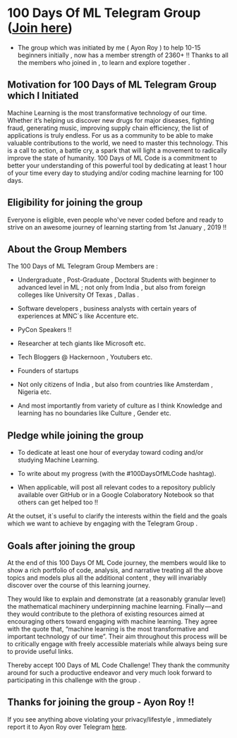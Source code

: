 # 100 Days Of ML Telegram Group ([Join here](https://t.me/joinchat/I54yzEjJfNaZpkMmFXRDkg))

- The group which was initiated by me ( Ayon Roy ) to help 10-15 beginners initially , now has a member strength of 2360+ !! Thanks to all the members who joined in , to learn and explore together .

## Motivation for 100 Days of ML Telegram Group which I Initiated

Machine Learning is the most transformative technology of our time. Whether it’s helping us discover new drugs for major diseases, fighting fraud, generating music, improving supply chain efficiency, the list of applications is truly endless. For us as a community to be able to make valuable contributions to the world, we need to master this technology. This is a call to action, a battle cry, a spark that will light a movement to radically improve the state of humanity. 100 Days of ML Code is a commitment to better your understanding of this powerful tool by dedicating at least 1 hour of your time every day to studying and/or coding machine learning for 100 days.

## Eligibility for joining the group

Everyone is eligible, even people who've never coded before and ready to strive on an awesome journey of learning starting from 1st January , 2019 !!

## About the Group Members

The 100 Days of ML Telegram Group Members are :

- Undergraduate , Post-Graduate , Doctoral Students with beginner to advanced level in ML ; not only from India , but also from  foreign colleges like University Of Texas , Dallas .

- Software developers , business analysts with certain years of experiences at MNC`s like Accenture etc.

- PyCon Speakers !!

- Researcher at tech giants like Microsoft etc.

- Tech Bloggers @ Hackernoon , Youtubers etc.

- Founders of startups

- Not only citizens of India , but also from countries like Amsterdam , Nigeria etc.

- And most importantly from variety of culture as I think Knowledge and learning has no boundaries like Culture , Gender etc.

## Pledge while joining the group
- To dedicate at least one hour of everyday toward coding and/or studying Machine Learning.

- To write about my progress (with the #100DaysOfMLCode hashtag).

- When applicable, will post all relevant codes to a repository publicly available over GitHub or in a Google Colaboratory Notebook so that others can get helped too !!

At the outset,  it`s useful to clarify the interests within the field and the goals which we want  to achieve by engaging with the Telegram Group .

## Goals after joining the group
At the end of this 100 Days Of ML Code journey, the members would like to show a rich portfolio of code, analysis, and narrative treating all the above topics and models plus all the additional content , they will  invariably discover over the course of this learning journey.

They would like to explain and demonstrate (at a reasonably granular level) the mathematical machinery underpinning machine learning. 
Finally — and they would contribute to the plethora of existing resources aimed at encouraging others toward engaging with machine learning. They agree with the quote that, “machine learning is the most transformative and important technology of our time”. Their aim throughout this process will be to critically engage with freely accessible materials while always being sure to provide useful links.

Thereby accept 100 Days of ML Code Challenge! They thank the community around for such a productive endeavor and very much look forward to participating in this challenge with the group  .

## Thanks for joining the group -  Ayon Roy !! 

If you see anything above violating your privacy/lifestyle , immediately report it to Ayon Roy over Telegram [here](https://t.me/ayonroy2000).

